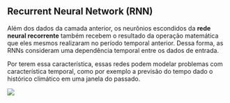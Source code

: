 ## Recurrent Neural Network (RNN)

Além dos dados da camada anterior, os neurônios escondidos da **rede neural recorrente** também recebem o resultado da operação matemática que eles mesmos realizaram no período temporal anterior. Dessa forma, as RNNs consideram uma dependência temporal entre os dados de entrada.

Por terem essa característica, essas redes podem modelar problemas com característica temporal, como por exemplo a previsão do tempo dado o histórico climático em uma janela do passado.

![](https://www.asimovinstitute.org/wp-content/uploads/2016/09/rnn.png)
